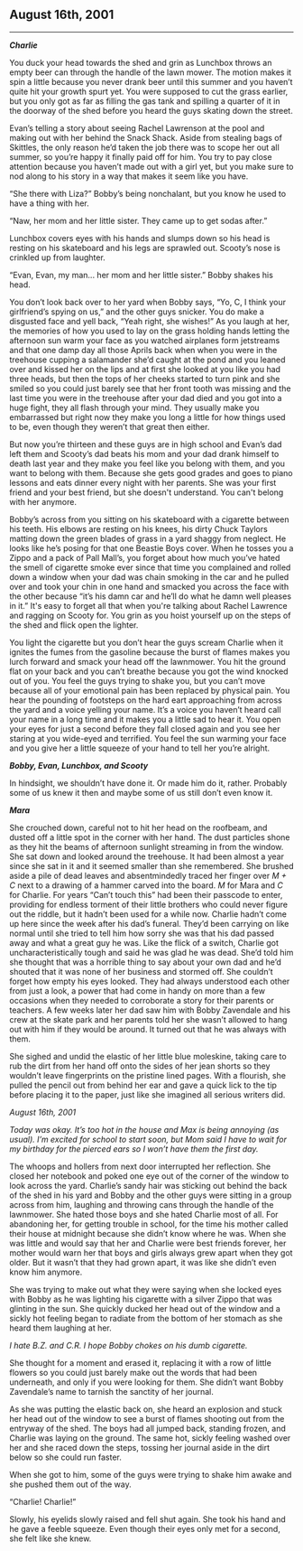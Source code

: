 ## August 16th, 2001

***

***Charlie***

You duck your head towards the shed and grin as Lunchbox throws an empty beer can through the handle of the lawn mower. The motion makes it spin a little because you never drank beer until this summer and you haven’t quite hit your growth spurt yet. You were supposed to cut the grass earlier, but you only got as far as filling the gas tank and spilling a quarter of it in the doorway of the shed before you heard the guys skating down the street.

Evan’s telling a story about seeing Rachel Lawrenson at the pool and making out with her behind the Snack Shack. Aside from stealing bags of Skittles, the only reason he’d taken the job there was to scope her out all summer, so you’re happy it finally paid off for him. You try to pay close attention because you haven’t made out with a girl yet, but you make sure to nod along to his story in a way that makes it seem like you have.

“She there with Liza?” Bobby’s being nonchalant, but you know he used to have a thing with her.

“Naw, her mom and her little sister. They came up to get sodas after.”

Lunchbox covers eyes with his hands and slumps down so his head is resting on his skateboard and his legs are sprawled out. Scooty’s nose is crinkled up from laughter.

“Evan, Evan, my man... her mom and her little sister.” Bobby shakes his head.

You don’t look back over to her yard when Bobby says, “Yo, C, I think your girlfriend’s spying on us,” and the other guys snicker. You do make a disgusted face and yell back, “Yeah right, she wishes!” As you laugh at her, the memories of how you used to lay on the grass holding hands letting the afternoon sun warm your face as you watched airplanes form jetstreams and that one damp day all those Aprils back when when you were in the treehouse cupping a salamander she’d caught at the pond and you leaned over and kissed her on the lips and at first she looked at you like you had three heads, but then the tops of her cheeks started to turn pink and she smiled so you could just barely see that her front tooth was missing and the last time you were in the treehouse after your dad died and you got into a huge fight, they all flash through your mind. They usually make you embarrassed but right now they make you long a little for how things used to be, even though they weren’t that great then either. 

But now you’re thirteen and these guys are in high school and Evan’s dad left them and Scooty’s dad beats his mom and your dad drank himself to death last year and they make you feel like you belong with them, and you want to belong with them. Because she gets good grades and goes to piano lessons and eats dinner every night with her parents. She was your first friend and your best friend, but she doesn't understand. You can't belong with her anymore. 

Bobby’s across from you sitting on his skateboard with a cigarette between his teeth. His elbows are resting on his knees, his dirty Chuck Taylors matting down the green blades of grass in a yard shaggy from neglect. He looks like he’s posing for that one Beastie Boys cover. When he tosses you a Zippo and a pack of Pall Mall’s, you forget about how much you’ve hated the smell of cigarette smoke ever since that time you complained and rolled down a window when your dad was chain smoking in the car and he pulled over and took your chin in one hand and smacked you across the face with the other because “it’s his damn car and he’ll do what he damn well pleases in it.” It's easy to forget all that when you're talking about Rachel Lawrence and ragging on Scooty for. You grin as you hoist yourself up on the steps of the shed and flick open the lighter. 

You light the cigarette but you don’t hear the guys scream Charlie when it ignites the fumes from the gasoline because the burst of flames makes you lurch forward and smack your head off the lawnmower. You hit the ground flat on your back and you can’t breathe because you got the wind knocked out of you. You feel the guys trying to shake you, but you can’t move because all of your emotional pain has been replaced by physical pain. You hear the pounding of footsteps on the hard eart approaching from across the yard and a voice yelling your name. It’s a voice you haven’t heard call your name in a long time and it makes you a little sad to hear it. You open your eyes for just a second before they fall closed again and you see her staring at you wide-eyed and terrified. You feel the sun warming your face and you give her a little squeeze of your hand to tell her you’re alright.


***Bobby, Evan, Lunchbox, and Scooty*** 

In hindsight, we shouldn’t have done it. Or made him do it, rather. Probably some of us knew it then and maybe some of us still don’t even know it.

***Mara***

She crouched down, careful not to hit her head on the roofbeam, and dusted off a little spot in the corner with her hand. The dust particles shone as they hit the beams of afternoon sunlight streaming in from the window. She sat down and looked around the treehouse. It had been almost a year since she sat in it and it seemed smaller than she remembered. She brushed aside a pile of dead leaves and absentmindedly traced her finger over *M + C* next to a drawing of a hammer carved into the board. *M* for Mara and *C* for Charlie. For years “Can’t touch this” had been their passcode to enter, providing for endless torment of their little brothers who could never figure out the riddle, but it hadn’t been used for a while now. Charlie hadn’t come up here since the week after his dad’s funeral. They’d been carrying on like normal until she tried to tell him how sorry she was that his dad passed away and what a great guy he was. Like the flick of a switch, Charlie got uncharacteristically tough and said he was glad he was dead. She’d told him she thought that was a horrible thing to say about your own dad and he’d shouted that it was none of her business and stormed off. She couldn’t forget how empty his eyes looked. They had always understood each other from just a look, a power that had come in handy on more than a few occasions when they needed to corroborate a story for their parents or teachers. A few weeks later her dad saw him with Bobby Zavendale and his crew at the skate park and her parents told her she wasn’t allowed to hang out with him if they would be around. It turned out that he was always with them.

She sighed and undid the elastic of her little blue moleskine, taking care to rub the dirt from her hand off onto the sides of her jean shorts so they wouldn’t leave fingerprints on the pristine lined pages. With a flourish, she pulled the pencil out from behind her ear and gave a quick lick to the tip before placing it to the paper, just like she imagined all serious writers did.

*August 16th, 2001*

*Today was okay. It’s too hot in the house and Max is being annoying (as usual). I’m excited for school to start soon, but Mom said I have to wait for my birthday for the pierced ears so I won’t have them the first day.* 

The whoops and hollers from next door interrupted her reflection. She closed her notebook and poked one eye out of the corner of the window to look across the yard. Charlie’s sandy hair was sticking out behind the back of the shed in his yard and Bobby and the other guys were sitting in a group across from him, laughing and throwing cans through the handle of the lawnmower. She hated those boys and she hated Charlie most of all. For abandoning her, for getting trouble in school, for the time his mother called their house at midnight because she didn’t know where he was. When she was little and would say that her and Charlie were best friends forever, her mother would warn her that boys and girls always grew apart when they got older. But it wasn’t that they had grown apart, it was like she didn’t even know him anymore.   

She was trying to make out what they were saying when she locked eyes with Bobby as he was lighting his cigarette with a silver Zippo that was glinting in the sun. She quickly ducked her head out of the window and a sickly hot feeling began to radiate from the bottom of her stomach as she heard them laughing at her.

*I hate B.Z. and C.R. I hope Bobby chokes on his dumb cigarette.* 

She thought for a moment and erased it, replacing it with a row of little flowers so you could just barely make out the words that had been underneath, and only if you were looking for them. She didn’t want Bobby Zavendale’s name to tarnish the sanctity of her journal.

As she was putting the elastic back on, she heard an explosion and stuck her head out of the window to see a burst of flames shooting out from the entryway of the shed. The boys had all jumped back, standing frozen, and Charlie was laying on the ground. The same hot, sickly feeling washed over her and she raced down the steps, tossing her journal aside in the dirt below so she could run faster.

When she got to him, some of the guys were trying to shake him awake and she pushed them out of the way.

“Charlie! Charlie!”

Slowly, his eyelids slowly raised and fell shut again. She took his hand and he gave a feeble squeeze. Even though their eyes only met for a second, she felt like she knew. 
